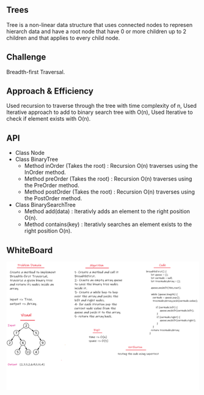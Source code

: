 ## Trees
Tree is a non-linear data structure that uses connected nodes to represen hierarch data and have a root node that have 0 or more children up to 2 children and that applies to every child node.

## Challenge
Breadth-first Traversal.

## Approach & Efficiency
Used recursion to traverse through the tree with time complexity of n, Used Iterative approach to add to binary search tree with O(n), Used Iterative to check if element exists with O(n).

## API
- Class Node
- Class BinaryTree
    - Method inOrder (Takes the root) : Recursion O(n) traverses using the InOrder method.
    - Method preOrder (Takes the root) : Recursion O(n) traverses using the PreOrder method.
    - Method postOrder (Takes the root) : Recursion O(n) traverses using the PostOrder method.
- Class BinarySearchTree
    - Method add(data) : Iterativly adds an element to the right position O(n).
    - Method contains(key) : Iterativly searches an element exists to the right position O(n).


## WhiteBoard
![WhiteBoard](./code17.png)